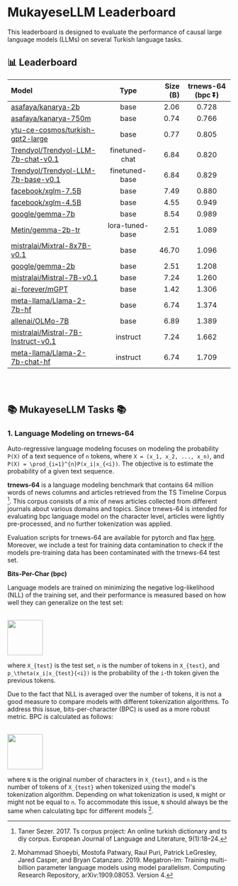 # MukayeseLLM Leaderboard

This leaderboard is designed to evaluate the performance of causal large language models (LLMs) on several Turkish language tasks.

## 📊 Leaderboard

| Model | Type | Size (B) | trnews-64 (bpc ⏬) |
|:----- |:----:| -------: | :----------------: |
| [asafaya/kanarya-2b](https://huggingface.co/asafaya/kanarya-2b)  | base             | 2.06        | 0.728 |
| [asafaya/kanarya-750m](https://huggingface.co/asafaya/kanarya-750m) | base             | 0.74        | 0.766 |
| [ytu-ce-cosmos/turkish-gpt2-large](https://huggingface.co/ytu-ce-cosmos/turkish-gpt2-large) | base             | 0.77        | 0.805 |
| [Trendyol/Trendyol-LLM-7b-chat-v0.1](https://huggingface.co/Trendyol/Trendyol-LLM-7b-chat-v0.1) | finetuned-chat   | 6.84        | 0.820 |
| [Trendyol/Trendyol-LLM-7b-base-v0.1](https://huggingface.co/Trendyol/Trendyol-LLM-7b-base-v0.1) | finetuned-base   | 6.84        | 0.829 |
| [facebook/xglm-7.5B](https://huggingface.co/facebook/xglm-7.5B) | base             | 7.49        | 0.880 |
| [facebook/xglm-4.5B](https://huggingface.co/facebook/xglm-4.5B) | base             | 4.55        | 0.949 |
| [google/gemma-7b](https://huggingface.co/google/gemma-7b)     | base             | 8.54        | 0.989 |
| [Metin/gemma-2b-tr](https://huggingface.co/Metin/gemma-2b-tr)   | lora-tuned-base | 2.51        | 1.089 |
| [mistralai/Mixtral-8x7B-v0.1](https://huggingface.co/mistralai/Mixtral-8x7B-v0.1) | base             | 46.70       | 1.096 |
| [google/gemma-2b](https://huggingface.co/google/gemma-2b)     | base             | 2.51        | 1.208 |
| [mistralai/Mistral-7B-v0.1](https://huggingface.co/mistralai/Mistral-7B-v0.1) | base             | 7.24        | 1.260 |
| [ai-forever/mGPT](https://huggingface.co/ai-forever/mGPT) | base             | 1.42        | 1.306 |
| [meta-llama/Llama-2-7b-hf](https://huggingface.co/meta-llama/Llama-2-7b-hf) | base             | 6.74        | 1.374 |
| [allenai/OLMo-7B](https://huggingface.co/allenai/OLMo-7B)     | base             | 6.89        | 1.389 |
| [mistralai/Mistral-7B-Instruct-v0.1](https://huggingface.co/mistralai/Mistral-7B-Instruct-v0.1) | instruct         | 7.24        | 1.662 |
| [meta-llama/Llama-2-7b-chat-hf](https://huggingface.co/meta-llama/Llama-2-7b-chat-hf) | instruct         | 6.74        | 1.709 |

<br>
<br>

## 📚 MukayeseLLM Tasks 📚 

### 1. Language Modeling on trnews-64

Auto-regressive language modeling focuses on modeling the probability `P(X)` of a text sequence of `n` tokens, where `X = (x_1, x_2, ..., x_n)`, and `P(X) = \prod_{i=1}^{n}P(x_i|x_{<i})`. The objective is to estimate the probability of a given text sequence.

__trnews-64__ is a language modeling benchmark that contains 64 million words of news columns and articles retrieved from the TS Timeline Corpus [^2^]. This corpus consists of a mix of news articles collected from different journals about various domains and topics. Since trnews-64 is intended for evaluating bpc language model on the character level, articles were lightly pre-processed, and no further tokenization was applied.

Evaluation scripts for trnews-64 are available for pytorch and flax [here](https://github.com/tdd-ai/trnews-64/tree/main/evaluation). Moreover, we include a test for training data contamination to check if the models pre-training data has been contaminated with the trnews-64 test set.

[^2^]: Taner Sezer. 2017. Ts corpus project: An online turkish dictionary and ts diy corpus. European Journal of Language and Literature, 9(1):18–24.

**Bits-Per-Char (bpc)**

Language models are trained on minimizing the negative log-likelihood (NLL) of the training set, and their performance is measured based on how well they can generalize on the test set:

<br>
<img src="https://latex.codecogs.com/svg.latex?nll(X_{test}) = -\frac{1}{n} \sum_{i=1}^{n}log\ p_\theta(x_i|x_{test}{<i})" style="border:none;" height="80" />
<br>

where `X_{test}` is the test set, `n` is the number of tokens in `X_{test}`, and `p_\theta(x_i|x_{test}{<i})` is the probability of the `i`-th token given the previous tokens.

Due to the fact that NLL is averaged over the number of tokens, it is not a good measure to compare models with different tokenization algorithms. To address this issue, bits-per-character (BPC) is used as a more robust metric. BPC is calculated as follows:

<br>
<img src="https://latex.codecogs.com/svg.latex?bpc(X_{test}) = \frac{n}{Nlog(2)}nll(X_{test}) = \frac{-1}{Nlog(2)} \sum_{i=1}^{n}log\ p_\theta(x_i|x_{test}{<i})" style="border:none;" height="80" />
<br>

where `N` is the original number of characters in `X_{test}`, and `n` is the number of tokens of `X_{test}` when tokenized using the model's tokenization algorithm. Depending on what tokenization is used, `N` might or might not be equal to `n`. To accommodate this issue, `N` should always be the same when calculating bpc for different models [^shoeybi-etal-2019-megatronlm^].

[^shoeybi-etal-2019-megatronlm^]: Mohammad Shoeybi, Mostofa Patwary, Raul Puri, Patrick LeGresley, Jared Casper, and Bryan Catanzaro. 2019. Megatron-lm: Training multi-billion parameter language models using model parallelism. Computing Research Repository, arXiv:1909.08053. Version 4.
